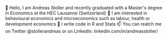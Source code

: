 👋 Hello, I am Andreas Stoller and recently graduated with a Master's degree in Economics at the HEC Lausanne (Switzerland)
👀 I am interested in behavioural economics and microeconomics such as labour, health or development economics
🌱 I write code in R and Stata
📫 You can reatch me on Twitter @stollerandreas or on LinkedIn: linkedin.com/in/andreasstoller/

<!---
andreasstoller/andreasstoller is a ✨ special ✨ repository because its `README.md` (this file) appears on your GitHub profile.
You can click the Preview link to take a look at your changes.
--->
